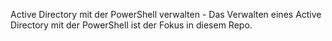 Active Directory mit der PowerShell verwalten - Das Verwalten eines Active Directory mit der PowerShell ist der Fokus in diesem Repo.
